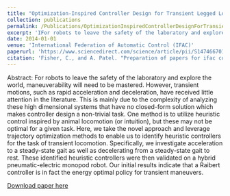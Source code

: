```yaml
---
title: "Optimization-Inspired Controller Design for Transient Legged Locomotion"
collection: publications
permalink: /Publications/OptimizationInspiredControllerDesignForTransientLocomotion
excerpt: 'IFor robots to leave the safety of the laboratory and explore the world, maneuverability will need to be mastered. However, transient motions, such as rapid acceleration and deceleration, have received little attention in the literature. This is mainly due to the complexity of analyzing these high dimensional systems that have no closed-form solution which makes controller design a non-trivial task. One method is to utilize heuristic control inspired by animal locomotion (or intuition), but these may not be optimal for a given task. Here, we take the novel approach and leverage trajectory optimization methods to enable us to identify heuristic controllers for the task of transient locomotion. Specifically, we investigate acceleration to a steady-state gait as well as decelerating from a steady-state gait to rest. These identified heuristic controllers were then validated on a hybrid pneumatic-electric monopod robot. Our initial results indicate that a Raibert controller is in fact the energy optimal policy for transient maneuvers.'
date: 2014-01-01
venue: 'International Federation of Automatic Control (IFAC)'
paperurl: 'https://www.sciencedirect.com/science/article/pii/S1474667016423633'
citation: 'Fisher, C., and A. Patel. "Preparation of papers for ifac conferences & symposia: Flipbot: A lizard inspired stunt robot." IFAC Proceedings Volumes 47.3 (2014): 4837-4842.'
---
```

Abstract: For robots to leave the safety of the laboratory and explore the world, maneuverability will need to be mastered. However, transient motions, such as rapid acceleration and deceleration, have received little attention in the literature. This is mainly due to the complexity of analyzing these high dimensional systems that have no closed-form solution which makes controller design a non-trivial task. One method is to utilize heuristic control inspired by animal locomotion (or intuition), but these may not be optimal for a given task. Here, we take the novel approach and leverage trajectory optimization methods to enable us to identify heuristic controllers for the task of transient locomotion. Specifically, we investigate acceleration to a steady-state gait as well as decelerating from a steady-state gait to rest. These identified heuristic controllers were then validated on a hybrid pneumatic-electric monopod robot. Our initial results indicate that a Raibert controller is in fact the energy optimal policy for transient maneuvers.

[Download paper here](http://Callen-Fisher.github.io/Publications/FlipBotALizardInspiredStuntRobot.pdf)


